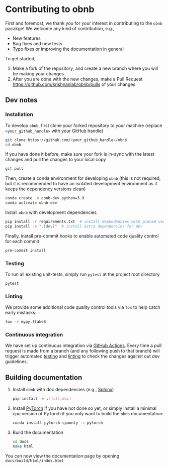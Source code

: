 # Contributing to obnb

First and foremost, we thank you for your interest in contributing to the `obnb` pacakge! We welcome any kind of contribution, e.g.,

- New features
- Bug fixes and new tests
- Typo fixes or improving the documentation in general

To get started,

1. Make a fork of the repository, and create a new branch where you will be making your changes
1. After you are done with the new changes, make a Pull Request https://github.com/krishnanlab/obnb/pulls of your changes

## Dev notes

### Installation

To develop `obnb`, first clone your forked repository to your machine (replace `<your_github_handle>` with your GitHub handle)

```bash
git clone https://github.com/<your_github_handle>/obnb
cd obnb
```

If you have done it before, make sure your fork is in-sync with the latest changes and pull the changes to your local copy

```bash
git pull
```

Then, create a conda environment for developing `obnb` (this is not required, but it is recommended to have an isolated development
environment as it keeps the dependency versions clean)

```bash
conda create -n obnb-dev python=3.9
conda activate obnb-dev
```

Install `obnb` with development dependencies

```bash
pip install -r requirements.txt  # install dependencies with pinned version
pip install -e ".[dev]"  # install extra dependencies for dev
```

Finally, install pre-commit hooks to enable automated code quality control for each commit

```bash
pre-commit install
```

### Testing

To run all existing unit-tests, simply run `pytest` at the project root directory

```bash
pytest
```

### Linting

We provide some additional code quality control tools via `tox` to help catch early mistasks:

```bash
tox -e mypy,flake8
```

### Continuous integration

We have set up continuous integration via [GitHub Actions](https://github.com/krishnanlab/obnb/actions).
Every time a pull request is made from a branch (and any following push to that branch) will trigger automated [testing](#testing)
and [linting](#linting) to check the changes against out dev guidelines.

## Building documentation

1. Install `obnb` with doc dependencies (e.g., [Sphinx](https://www.sphinx-doc.org/en/master/))

   ```bash
   pip install -e .[full,doc]
   ```

1. Install [PyTorch](https://pytorch.org/get-started/locally/) if you have not done so yet, or simply install a
   minimal cpu version of PyTorch if you only want to build the `obnb` documentation:

   ```bash
   conda install pytorch cpuonly -c pytorch
   ```

1. Build the documentation

   ```bash
   cd docs
   make html
   ```

You can now view the documentation page by opening `docs/build/html/index.html`
